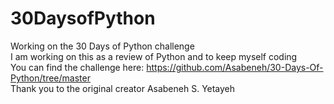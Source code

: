 # 30DaysofPython
Working on the 30 Days of Python challenge <br />
I am working on this as a review of Python and to keep myself coding <br />
You can find the challenge here: https://github.com/Asabeneh/30-Days-Of-Python/tree/master  <br />
Thank you to the original creator Asabeneh S. Yetayeh <br />
